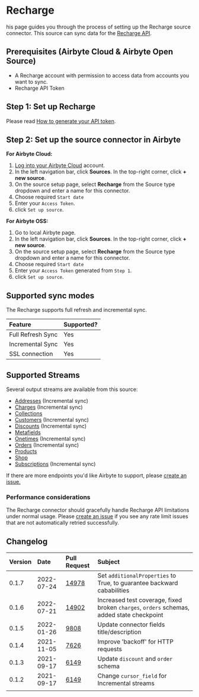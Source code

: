# Recharge

his page guides you through the process of setting up the Recharge source connector.
This source can sync data for the [Recharge API](https://developer.rechargepayments.com/).

## Prerequisites (Airbyte Cloud & Airbyte Open Source)
* A Recharge account with permission to access data from accounts you want to sync.
* Recharge API Token

## Step 1: Set up Recharge

Please read [How to generate your API token](https://support.rechargepayments.com/hc/en-us/articles/360008829993-ReCharge-API).

## Step 2: Set up the source connector in Airbyte

**For Airbyte Cloud:**

1. [Log into your Airbyte Cloud](https://cloud.airbyte.io/workspaces) account.
2. In the left navigation bar, click **Sources**. In the top-right corner, click **+ new source**.
3. On the source setup page, select **Recharge** from the Source type dropdown and enter a name for this connector.
4. Choose required `Start date`
5. Enter your `Access Token`.
6. click `Set up source`.

**For Airbyte OSS:**

1. Go to local Airbyte page.
2. In the left navigation bar, click **Sources**. In the top-right corner, click **+ new source**. 
3. On the source setup page, select **Recharge** from the Source type dropdown and enter a name for this connector.
4. Choose required `Start date`
5. Enter your `Access Token` generated from `Step 1`.
6. click `Set up source`.

## Supported sync modes

The Recharge supports full refresh and incremental sync.

| Feature | Supported? |
| :--- | :--- |
| Full Refresh Sync | Yes |
| Incremental Sync | Yes |
| SSL connection | Yes |

## Supported Streams

Several output streams are available from this source:

* [Addresses](https://developer.rechargepayments.com/v1-shopify?python#list-addresses) \(Incremental sync\)
* [Charges](https://developer.rechargepayments.com/v1-shopify?python#list-charges) \(Incremental sync\)
* [Collections](https://developer.rechargepayments.com/v1-shopify) 
* [Customers](https://developer.rechargepayments.com/v1-shopify?python#list-customers) \(Incremental sync\)
* [Discounts](https://developer.rechargepayments.com/v1-shopify?python#list-discounts) \(Incremental sync\)
* [Metafields](https://developer.rechargepayments.com/v1-shopify?python#list-metafields)
* [Onetimes](https://developer.rechargepayments.com/v1-shopify?python#list-onetimes) \(Incremental sync\)
* [Orders](https://developer.rechargepayments.com/v1-shopify?python#list-orders) \(Incremental sync\)
* [Products](https://developer.rechargepayments.com/v1-shopify?python#list-products)
* [Shop](https://developer.rechargepayments.com/v1-shopify?python#shop)
* [Subscriptions](https://developer.rechargepayments.com/v1-shopify?python#list-subscriptions) \(Incremental sync\)

If there are more endpoints you'd like Airbyte to support, please [create an issue.](https://github.com/airbytehq/airbyte/issues/new/choose)

### Performance considerations

The Recharge connector should gracefully handle Recharge API limitations under normal usage. Please [create an issue](https://github.com/airbytehq/airbyte/issues) if you see any rate limit issues that are not automatically retried successfully.

## Changelog

| Version | Date | Pull Request | Subject |
| :--- | :--- | :--- | :--- |
| 0.1.7 | 2022-07-24 | [14978](https://github.com/airbytehq/airbyte/pull/14978) | Set `additionalProperties` to True, to guarantee backward cababilities |
| 0.1.6 | 2022-07-21 | [14902](https://github.com/airbytehq/airbyte/pull/14902) | Increased test coverage, fixed broken `charges`, `orders` schemas, added state checkpoint |
| 0.1.5 | 2022-01-26 | [9808](https://github.com/airbytehq/airbyte/pull/9808) | Update connector fields title/description |
| 0.1.4 | 2021-11-05 | [7626](https://github.com/airbytehq/airbyte/pull/7626) | Improve 'backoff' for HTTP requests |
| 0.1.3 | 2021-09-17 | [6149](https://github.com/airbytehq/airbyte/pull/6149) | Update `discount` and `order` schema |
| 0.1.2 | 2021-09-17 | [6149](https://github.com/airbytehq/airbyte/pull/6149) | Change `cursor_field` for Incremental streams |
|  |  |  |  |

